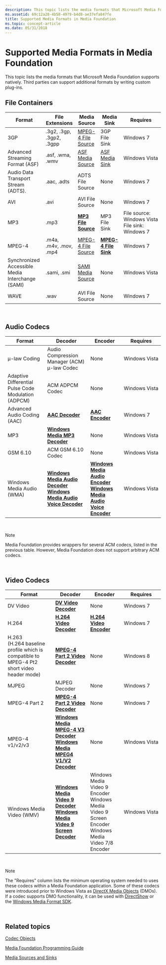 ```yaml
---
description: This topic lists the media formats that Microsoft Media Foundation supports natively.
ms.assetid: 69c12a28-4b58-4979-b4d8-ae37efa847fe
title: Supported Media Formats in Media Foundation
ms.topic: concept-article
ms.date: 05/31/2018
---
```


# Supported Media Formats in Media Foundation

This topic lists the media formats that Microsoft Media Foundation supports natively. Third parties can support additional formats by writing custom plug-ins.

## File Containers



| Format                                           | File Extensions          | Media Source                                 | Media Sink                                   | Requires                                                              |
|--------------------------------------------------|--------------------------|----------------------------------------------|----------------------------------------------|-----------------------------------------------------------------------|
| 3GP                                              | .3g2, .3gp, .3gp2, .3gpp | [MPEG-4 File Source](mpeg-4-file-source.md) | 3GP File Sink                                | Windows 7                                                             |
| Advanced Streaming Format (ASF)                  | .asf, .wma, .wmv         | [ASF Media Source](asf-media-source.md)     | [ASF Media Sink](asf-media-sinks.md)        | Windows Vista                                                         |
| Audio Data Transport Stream (ADTS).              | .aac, .adts              | ADTS File Source                             | None                                         | Windows 7                                                             |
| AVI                                              | .avi                     | AVI File Source                              | None                                         | Windows 7                                                             |
| MP3                                              | .mp3                     | [**MP3 File Source**](mp3-file-source.md)   | MP3 File Sink                                | File source: Windows Vista<br/> File sink: Windows 7<br/> |
| MPEG-4                                           | .m4a, .m4v, .mov, .mp4   | [MPEG-4 File Source](mpeg-4-file-source.md) | [**MPEG-4 File Sink**](mpeg-4-file-sink.md) | Windows 7                                                             |
| Synchronized Accessible Media Interchange (SAMI) | .sami, .smi              | [SAMI Media Source](sami-media-source.md)   | None                                         | Windows Vista                                                         |
| WAVE                                             | .wav                     | AVI File Source                              | None                                         | Windows 7                                                             |



 

## Audio Codecs



| Format                                              | Decoder                                                                                                                                                          | Encoder                                                                                                                                                          | Requires      |
|-----------------------------------------------------|------------------------------------------------------------------------------------------------------------------------------------------------------------------|------------------------------------------------------------------------------------------------------------------------------------------------------------------|---------------|
| μ-law Coding                                        | Audio Compression Manager (ACM) μ-law Codec                                                                                                                      | None                                                                                                                                                             | Windows Vista |
| Adaptive Differential Pulse Code Modulation (ADPCM) | ACM ADPCM Codec                                                                                                                                                  | None                                                                                                                                                             | Windows Vista |
| Advanced Audio Coding (AAC)                         | [**AAC Decoder**](aac-decoder.md)                                                                                                                               | [**AAC Encoder**](aac-encoder.md)                                                                                                                               | Windows 7     |
| MP3                                                 | [**Windows Media MP3 Decoder**](windows-media-mp3-decoder.md)                                                                                                   | None                                                                                                                                                             | Windows Vista |
| GSM 6.10                                            | ACM GSM 6.10 Codec                                                                                                                                               | None                                                                                                                                                             | Windows Vista |
| Windows Media Audio (WMA)                           | [**Windows Media Audio Decoder**](windowsmediaaudiodecoder.md)<br/> [**Windows Media Audio Voice Decoder**](windowsmediaaudiovoicedecoder.md)<br/> | [**Windows Media Audio Encoder**](windowsmediaaudioencoder.md)<br/> [**Windows Media Audio Voice Encoder**](windowsmediaaudiovoiceencoder.md)<br/> | Windows Vista |



 

> [!Note]  
> Media Foundation provides wrappers for several ACM codecs, listed in the previous table. However, Media Foundation does not support arbitrary ACM codecs.

 

## Video Codecs



| Format                                                                                                         | Decoder                                                                                                                                                                  | Encoder                                                                                                                             | Requires      |
|----------------------------------------------------------------------------------------------------------------|--------------------------------------------------------------------------------------------------------------------------------------------------------------------------|-------------------------------------------------------------------------------------------------------------------------------------|---------------|
| DV Video                                                                                                       | [**DV Video Decoder**](dv-video-decoder.md)                                                                                                                             | None                                                                                                                                | Windows 7     |
| H.264                                                                                                          | [**H.264 Video Decoder**](h-264-video-decoder.md)                                                                                                                       | [**H.264 Video Encoder**](h-264-video-encoder.md)                                                                                  | Windows 7     |
| H.263<br/> (H.264 baseline profile which is compatible to MPEG-4 Pt2 short video header mode)<br/> | [**MPEG-4 Part 2 Video Decoder**](mpeg4part2videodecoder.md)                                                                                                            | None                                                                                                                                | Windows 8     |
| MJPEG                                                                                                          | MJPEG Decoder                                                                                                                                                            | None                                                                                                                                | Windows 7     |
| MPEG-4 Part 2                                                                                                  | [**MPEG-4 Part 2 Video Decoder**](mpeg4part2videodecoder.md)                                                                                                            | None                                                                                                                                | Windows 7     |
| MPEG-4 v1/v2/v3                                                                                                | [**Windows Media MPEG-4 V3 Decoder**](./windowsmediampeg4v3decoder.md)<br/> [**Windows Media MPEG4 V1/V2 Decoder**](windowsmediampeg4decoder.md)<br/>         | None                                                                                                                                | Windows Vista |
| Windows Media Video (WMV)                                                                                      | [**Windows Media Video 9 Decoder**](windowsmediavideo9decoder.md)<br/> [**Windows Media Video 9 Screen Decoder**](windowsmediavideo9screendecoder.md)<br/> | Windows Media Video 9 Encoder<br/> Windows Media Video 9 Screen Encoder<br/> Windows Media Video 7/8 Encoder<br/> | Windows Vista |



 

> [!Note]  
> The "Requires" column lists the minimum operating system needed to uses these codecs within a Media Foundation application. Some of these codecs were introduced prior to Windows Vista as [DirectX Media Objects](../directshow/directx-media-objects.md) (DMOs). If a codec supports DMO functionality, it can be used with [DirectShow](../directshow/directshow.md) or the [Windows Media Format SDK](../wmformat/windows-media-format-11-sdk.md).

 

## Related topics

<dl> <dt>

[Codec Objects](codecobjects.md)
</dt> <dt>

[Media Foundation Programming Guide](media-foundation-programming-guide.md)
</dt> <dt>

[Media Sources and Sinks](media-sources-and-sinks.md)
</dt> </dl>

 

 
